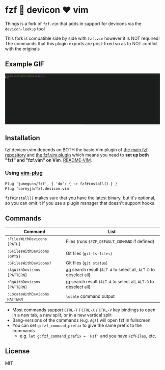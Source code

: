 fzf :purple_heart: devicon :heart: vim
===============

Things is a fork of `fzf.vim` that adds in support for devicons via the `devicon-lookup` tool

This fork is compatible side by side with `fzf.vim` however it is NOT required! The commands
that this plugin exports are post-fixed so as to NOT conflict with the originals

Example GIF
-----------

![fzf.devicon.fzf example gif](screenshots/example.gif?raw=true)

Installation
------------

fzf.devicon.vim depends on BOTH the basic Vim plugin of [the main fzf
repository][fzf] and [the fzf.vim plugin][fzf.vim] which means you need to **set up both "fzf" and
"fzf.vim" on Vim**.
[README-VIM][README-VIM].

[fzf-main]: https://github.com/junegunn/fzf
[README-VIM]: https://github.com/junegunn/fzf/blob/master/README-VIM.md

### Using [vim-plug](https://github.com/junegunn/vim-plug)

```vim
Plug 'junegunn/fzf', { 'do': { -> fzf#install() } }
Plug 'coreyja/fzf.devicon.vim'
```

`fzf#install()` makes sure that you have the latest binary, but it's optional,
so you can omit it if you use a plugin manager that doesn't support hooks.

Commands
--------

| Command                       | List                                                                    |
| ---                           | ---                                                                     |
| `:FilesWithDevicons [PATH]`   | Files (runs `$FZF_DEFAULT_COMMAND` if defined)                          |
| `:GFilesWithDevicons [OPTS]`  | Git files (`git ls-files`)                                              |
| `:GFilesWithDevicons?`        | Git files (`git status`)                                                |
| `:AgWithDevicons [PATTERN]`   | [ag][ag] search result (`ALT-A` to select all, `ALT-D` to deselect all) |
| `:RgWithDevicons [PATTERN]`   | [rg][rg] search result (`ALT-A` to select all, `ALT-D` to deselect all) |
| `:LocateWithDevicons PATTERN` | `locate` command output                                                 |

- Most commands support `CTRL-T` / `CTRL-X` / `CTRL-V` key
  bindings to open in a new tab, a new split, or in a new vertical split
- Bang-versions of the commands (e.g. `Ag!`) will open fzf in fullscreen
- You can set `g:fzf_command_prefix` to give the same prefix to the commands
    - e.g. `let g:fzf_command_prefix = 'Fzf'` and you have `FzfFiles`, etc.

License
-------

MIT

[fzf]:       https://github.com/junegunn/fzf
[fzf.vim]:   https://github.com/junegunn/fzf.vim
[run]:       https://github.com/junegunn/fzf/blob/master/README-VIM.md#fzfrun
[vimrc]:     https://github.com/junegunn/dotfiles/blob/master/vimrc
[ag]:        https://github.com/ggreer/the_silver_searcher
[rg]:        https://github.com/BurntSushi/ripgrep
[us]:        https://github.com/SirVer/ultisnips
